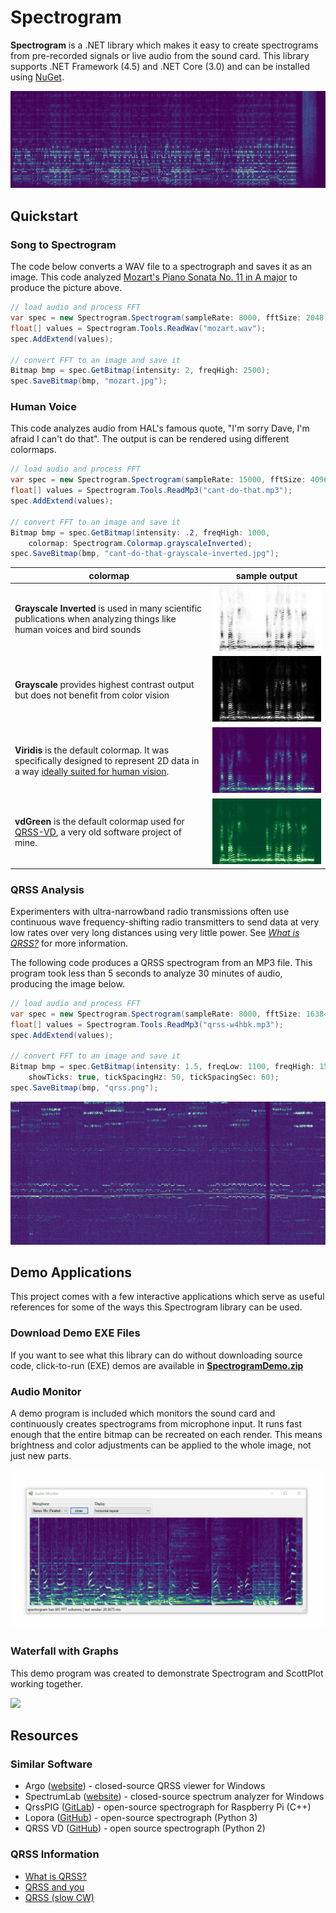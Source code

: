 # Spectrogram
**Spectrogram** is a .NET library which makes it easy to create spectrograms from pre-recorded signals or live audio from the sound card. This library supports .NET Framework (4.5) and .NET Core (3.0) and can be installed using [NuGet](https://www.nuget.org/packages/Spectrogram/).

![](data/mozart.jpg)

## Quickstart

### Song to Spectrogram
The code below converts a WAV file to a spectrograph and saves it as an image. This code analyzed [Mozart's Piano Sonata No. 11 in A major](https://www.youtube.com/watch?v=aeEmGvm7kDk) to produce the picture above.

```cs
// load audio and process FFT
var spec = new Spectrogram.Spectrogram(sampleRate: 8000, fftSize: 2048, step: 700);
float[] values = Spectrogram.Tools.ReadWav("mozart.wav");
spec.AddExtend(values);

// convert FFT to an image and save it
Bitmap bmp = spec.GetBitmap(intensity: 2, freqHigh: 2500);
spec.SaveBitmap(bmp, "mozart.jpg");
```

### Human Voice
This code analyzes audio from HAL's famous quote, "I'm sorry Dave, I'm afraid I can't do that". The output is can be rendered using different colormaps.

```cs
// load audio and process FFT
var spec = new Spectrogram.Spectrogram(sampleRate: 15000, fftSize: 4096, step: 400);
float[] values = Spectrogram.Tools.ReadMp3("cant-do-that.mp3");
spec.AddExtend(values);

// convert FFT to an image and save it
Bitmap bmp = spec.GetBitmap(intensity: .2, freqHigh: 1000,
    colormap: Spectrogram.Colormap.grayscaleInverted);
spec.SaveBitmap(bmp, "cant-do-that-grayscale-inverted.jpg");
```
colormap | sample output
---|---
**Grayscale Inverted** is used in many scientific publications when analyzing things like human voices and bird sounds|![](/data/cant-do-that-grayscale-inverted.jpg)
**Grayscale** provides highest contrast output but does not benefit from color vision|![](/data/cant-do-that-grayscale.jpg)
**Viridis** is the default colormap. It was specifically designed to represent 2D data in a way [ideally suited for human vision](https://www.youtube.com/watch?v=xAoljeRJ3lU).|![](/data/cant-do-that.jpg)
**vdGreen** is the default colormap used for [QRSS-VD](https://github.com/swharden/QRSS-VD), a very old software project of mine. |![](/data/cant-do-that-green.jpg)

### QRSS Analysis

Experimenters with ultra-narrowband radio transmissions often use continuous wave  frequency-shifting radio transmitters to send data at very low rates over very long distances using very little power. See [_What is QRSS?_](https://www.qsl.net/m0ayf/What-is-QRSS.html) for more information. 

The following code produces a QRSS spectrogram from an MP3 file. This program took less than 5 seconds to analyze 30 minutes of audio, producing the image below.

```cs
// load audio and process FFT
var spec = new Spectrogram.Spectrogram(sampleRate: 8000, fftSize: 16384, step: 8000);
float[] values = Spectrogram.Tools.ReadMp3("qrss-w4hbk.mp3");
spec.AddExtend(values);

// convert FFT to an image and save it
Bitmap bmp = spec.GetBitmap(intensity: 1.5, freqLow: 1100, freqHigh: 1500,
    showTicks: true, tickSpacingHz: 50, tickSpacingSec: 60);
spec.SaveBitmap(bmp, "qrss.png");
```


![](data/qrss.png)

## Demo Applications
This project comes with a few interactive applications which serve as useful references for some of the ways this Spectrogram library can be used.

### Download Demo EXE Files
If you want to see what this library can do without downloading source code, click-to-run (EXE) demos are available in **[SpectrogramDemo.zip](https://github.com/swharden/Spectrogram/raw/master/dev/compiled-demos/SpectrogramDemo.zip)**

### Audio Monitor

A demo program is included which monitors the sound card and continuously creates spectrograms from microphone input. It runs fast enough that the entire bitmap can be recreated on each render. This means brightness and color adjustments can be applied to the whole image, not just new parts.

![](data/screenshot4.gif)

### Waterfall with Graphs
This demo program was created to demonstrate Spectrogram and ScottPlot working together.

![](data/screenshot7.gif)

## Resources

### Similar Software
* Argo ([website](http://digilander.libero.it/i2phd/argo/)) - closed-source QRSS viewer for Windows
* SpectrumLab ([website](http://www.qsl.net/dl4yhf/spectra1.html)) - closed-source spectrum analyzer for Windows 
* QrssPIG ([GitLab](https://gitlab.com/hb9fxx/qrsspig)) - open-source spectrograph for Raspberry Pi (C++)
* Lopora ([GitHub](https://github.com/swharden/Lopora)) - open-source spectrograph (Python 3) 
* QRSS VD ([GitHub](https://github.com/swharden/QRSS-VD)) - open source spectrograph (Python 2)

### QRSS Information
  * [What is QRSS?](https://www.qsl.net/m0ayf/What-is-QRSS.html)
  * [QRSS and you](http://www.ka7oei.com/qrss1.html)
  * [QRSS (slow CW)](https://sites.google.com/site/qrssinfo/QRSS-Slow-CW)
